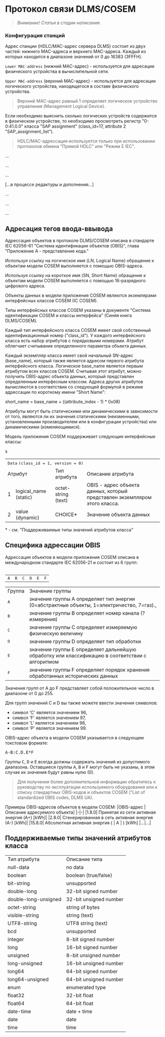 # Протокол связи DLMS/COSEM

> _Внимание! Статья в стадии написания._

### Конфигурация станций

Адрес станции (HDLC/MAC-адрес сервера DLMS) состоит из двух частей: нижнего MAC-адреса и верхнего MAC-адреса. Каждый из которых находится в диапазоне значений от 0 до 16383 (3FFFH).

`Lower MAC-address` (нижний MAC-адрес) - используется для адресации физического устройства в вычислительной сети.

`Upper MAC-address` (верхний MAC-адрес) - используется для адресации логического устройства, находящегося в составе физического устройства.

> Верхний MAC-адрес равный 1 определяет логическое устройство управления (Management Logical Device).

Если необходимо выяснить сколько логических устройств содержится в физическом устройстве, то необходимо просмотреть регистр "0-0:41.0.0" класса "SAP assignment" (class_id=17, attribute 2 "SAP_assignment_list").

> HDLC/MAC-адрессация используется только при использовании протоколов обмена "Прямой HDLC" или "Режим E IEC".

...

...

...

[...в процессе редактуры и дополнения...]

...

...

...

## Адресация тегов ввода-ввывода

Адрессация объектов в протоколе DLMS/COSEM описана в стандарте IEC 62056-61 "Система идентификации объектов (OBIS)", глава "Приложение А  - представление кода."

Используя ссылку на логическое имя (LN, Logical Name) обращение к объектам модели COSEM выполняется с помощью OBIS-адреса.

Используя ссылку на короткое имя (SN, Short Name) обращение к объектам модели COSEM выполняется с помощью 16-разрядного цифрового адреса.

Объекты данных в модели приложения COSEM являются экземлярами интерфейсных классов COSEM (IC COSEM).

Типы интерфейсных классов COSEM указаны в документе "Система идентификации COSEM и классы интерфейса" (Синяя книга DLMS/COSEM).

Каждый тип интерфейсного класса COSEM имеет свой собственный идентификационный номер ("class_id"). У каждого интерфейсного класса есть набор атрибутов с порядковыми номерами. Атрибут облегчает считывание определенного параметра объекта данных.

Каждый экземпляр класса имеет свой начальный SN-адрес (base_name), который также является адресом первого атрибута интерфейсного класса.
Логическое base_name является первым атрибутом всех классов COSEM.
Считывая этот атрибут, можно получить OBIS-адрес объекта данных, который представлен определенным интерфесным классом. Адреса других атрибутов вычисляются в соответствии со следующей формулой в режиме адрессации по короткому имени "Short Name":

short_name = base_name + ((attribute_index - 1) * 0x08)

Атрибуты могут быть статическими или динамическими в зависимости от того, являются ли их значения статическими (неизменными, установленными производителем или в конфигурации устройства) или динамическими (изменяющимися). 

Модель приложения COSEM поддерживает следующие интерфейсные классы:

<table>
    <tr>
        <td colspan=4>
            <kbd>Data</kbd>
            <kbd>(class_id = 1, version = 0)</kbd>
        </td>
    </tr>
    <tr>s
        <td colspan=2>Атрибут</td>
        <td>Тип атрибута</td>
        <td>Описание атрибута</td>
    </tr>
    <tr>
        <td>1</td>
        <td>logical_name (static)</td>
        <td>octet-string (text)</td>
        <td>OBIS - адрес объекта данных, который представлен экземпляром этого класса.</td>
    </tr>
    <tr>
        <td>2</td>
        <td>value (dynamic)</td>
        <td>CHOICE*</td>
        <td>Значение объекта данных</td>
    </tr>
<table>
* - см. "Поддерживаемые типы значений атрибутов класса"

## Специфика адрессации OBIS

Адрессация объектов в модели приложения COSEM описана в международном стандарте IEC 62056-21 и состоит из 6 групп:

<table>
    <tr>
        <td><kbd>A</kbd></td>
        <td><kbd>B</kbd></td>
        <td><kbd>C</kbd></td>
        <td><kbd>D</kbd></td>
        <td><kbd>E</kbd></td>
        <td><kbd>F</kbd></td>
    </tr>
</table>

<table>
    <tr>
        <td>Группа</td>
        <td>Значение группы</td>
    </tr>
    <tr>
        <td>
            <kbd>A</kbd>
        </td>
        <td>
            значение группы А определяет тип энергии (0=абстрактные объекты, 1=электричество, 7=газ).,
        </td>
    </tr>
    <tr>
        <td>
            <kbd>B</kbd>
        </td>
        <td>
            значение группы B определяет номер канала (?измерения)
        </td>
    </tr>
    <tr>
        <td>
            <kbd>C</kbd>
        </td>
        <td>
            значение группы C определяет измеряемую физическую величину
        </td>
    </tr>
    <tr>
        <td>
            <kbd>D</kbd>
        </td>
        <td>
            значение группы D определяет тип обработки
        </td>
    </tr>
    <tr>
        <td>
            <kbd>E</kbd>
        </td>
        <td>
            значение группы E определяет дальнейшую обработку или классификацию в соответствии с алгоритмом
        </td>
    </tr>
    <tr>
        <td>
            <kbd>F</kbd>
        </td>
        <td>
            значение группы F определяет порядок хранения обработанных исторических данных
        </td>
    </tr>
</table>

Значения групп от A до F представляет собой положительное число в диапазоне от 0 до 255.

Для групп значений C и D вы также можете ввести значения символов:
- символ 'C' является значением 96,
- символ 'F' является значением 97,
- символ 'L' является значением 98,
- символ 'P' является значением 99.

OBIS-адрес объекта в модели COSEM указывается в следующем токстовом формате:

<kbd>A-B:C.D.E*F</kbd>

Группы <kbd>C</kbd>, <kbd>D</kbd> и <kbd>E</kbd> всегда должны содержать значений из допустимого диапазона. Оставшиеся группы <kbd>A</kbd>, <kbd>B</kbd> и <kbd>F</kbd> могут быть не указаны, в этом случае их значения будут равны нулю (0).

> Для получения более дополнительной информации обратитесь к руководству по эксплуатации используемого оборудования или к списку стандартных OBIS-кодов и объектов COSEM ("List of standardized OBIS codes, DLMS UA).

Примеры OBIS-адресов объектов в модели COSEM:
|OBIS-адрес |Описание адресуемого объекта|
|-|-|
|1.8.0| Принятая из сети активная энергия (A+) [kWh]|
|2.8.0| Сгенерированная в сеть активная энергия (А-) [kWh]|
|15.8.0| Абсолютная активная энергия ( \| А \| ) [kWh] 
|...|...|

## Поддерживаемые типы значений атрибутов класса

<table>
    <tr>
        <td>Тип атрибута</td>
        <td>Описание типа</td>
    </tr>
    <tr>
        <td>null-data</td>
        <td>no data</td>
    </tr>
    <tr>
        <td>boolean</td>
        <td>boolean (true/false)</td>
    </tr>
    <tr>
        <td>bit-string</td>
        <td>unsupported</td>
    </tr>
    <tr>
        <td>double-long</td>
        <td>32-bit signed number</td>
    </tr>
    <tr>
        <td>double-long-unsigned</td>
        <td>32-bit unsigned number</td>
    </tr>
    <tr>
        <td>octet-string</td>
        <td>string of bytes</td>
    </tr>
    <tr>
        <td>visible-string</td>
        <td>string (text)</td>
    </tr>
    <tr>
        <td>UTF8-string</td>
        <td>UTF8 string (text)</td>
    </tr>
    <tr>
        <td>bcd</td>
        <td>unsupported</td>
    </tr>
    <tr>
        <td>integer</td>
        <td>8-bit signed number</td>
    </tr>
    <tr>
        <td>long</td>
        <td>16-bit signed number</td>
    </tr>
    <tr>
        <td>unsigned</td>
        <td>8-bit unsigned number</td>
    </tr>
    <tr>
        <td>long-unsigned</td>
        <td>16-bit unsigned number</td>
    </tr>
    <tr>
        <td>long64</td>
        <td>64-bit signed number</td>
    </tr>
    <tr>
        <td>long64-unsigned</td>
        <td>64-bit unsigned number</td>
    </tr>
    <tr>
        <td>enum</td>
        <td>enumerated type</td>
    </tr>
    <tr>
        <td>float32</td>
        <td>32-bit float</td>
    </tr>
    <tr>
        <td>float64</td>
        <td>64-bit float</td>
    </tr>
    <tr>
        <td>date-time</td>
        <td>date + time</td>
    </tr>
    <tr>
        <td>date</td>
        <td>date</td>
    </tr>
    <tr>
        <td>time</td>
        <td>time</td>
    </tr>
</table>